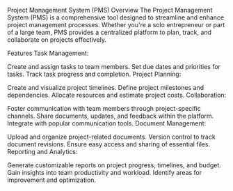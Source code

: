 Project Management System (PMS)
Overview
The Project Management System (PMS) is a comprehensive tool designed to streamline and enhance project management processes. Whether you're a solo entrepreneur or part of a large team, PMS provides a centralized platform to plan, track, and collaborate on projects effectively.

Features
Task Management:

Create and assign tasks to team members.
Set due dates and priorities for tasks.
Track task progress and completion.
Project Planning:

Create and visualize project timelines.
Define project milestones and dependencies.
Allocate resources and estimate project costs.
Collaboration:

Foster communication with team members through project-specific channels.
Share documents, updates, and feedback within the platform.
Integrate with popular communication tools.
Document Management:

Upload and organize project-related documents.
Version control to track document revisions.
Ensure easy access and sharing of essential files.
Reporting and Analytics:

Generate customizable reports on project progress, timelines, and budget.
Gain insights into team productivity and workload.
Identify areas for improvement and optimization.
